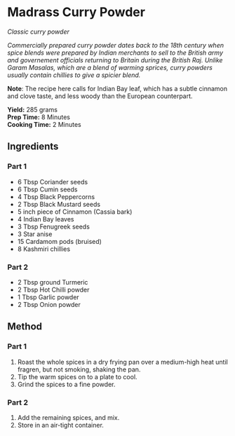 # Madrass Curry Powder

*Classic curry powder*

*Commercially prepared curry powder dates back to the 18th century when spice blends were prepared by Indian merchants to sell to the British army and governement officials returning to Britain during the British Raj.*
*Unlike Garam Masalas, which are a blend of warming sprices, curry powders usually contain chillies to give a spicier blend.*

**Note**: The recipe here calls for Indian Bay leaf, which has a subtle cinnamon and clove taste, and less woody than the European counterpart.

**Yield:** 285 grams   
**Prep Time:** 8 Minutes   
**Cooking Time:** 2 Minutes   

## Ingredients
### Part 1
- 6 Tbsp Coriander seeds
- 6 Tbsp Cumin seeds
- 4 Tbsp Black Peppercorns
- 2 Tbsp Black Mustard seeds
- 5 inch piece of Cinnamon (Cassia bark)
- 4 Indian Bay leaves
- 3 Tbsp Fenugreek seeds
- 3 Star anise
- 15 Cardamom pods (bruised)
- 8 Kashmiri chillies
### Part 2  
- 2 Tbsp ground Turmeric
- 2 Tbsp Hot Chilli powder
- 1 Tbsp Garlic powder
- 2 Tbsp Onion powder

## Method
### Part 1
1. Roast the whole spices in a dry frying pan over a medium-high heat until fragren, but not smoking, shaking the pan.
2. Tip the warm spices on to a plate to cool.
3. Grind the spices to a fine powder.
### Part 2
1. Add the remaining spices, and mix.
2. Store in an air-tight container.
